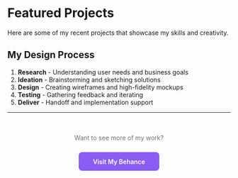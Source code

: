 # Featured Projects

Here are some of my recent projects that showcase my skills and creativity.

<ProjectCard
  title="SOOYAA Language Learning App"
  description="UX case study with personas, journey maps, and usability testing. A modern e-learning platform with flashcards and real-time inventory."
  image="/images/sooyaa.png"
  tags="Figma, FigJam, UX Research"
  behanceLink="https://www.behance.net/gallery/223840259/SOOYAA-language-learning-App"
/>

<ProjectCard
  title="Task Management App"
  description="A collaborative task management application with real-time updates, team collaboration, and advanced analytics."
  image="/images/listlab.png"
  tags="Figma, UI/UX"
  behanceLink="https://www.behance.net/gallery/224502717/to-do-list-Website"
/>

<ProjectCard
  title="Cooking App"
  description="A simple and user-friendly cooking guide app that helps people learn how to cook easily, especially for beginners. Focused on clean layout, icons, and step-by-step recipes."
  image="/images/easycook.png"
  tags="Figma, UI/UX, Prototyping"
  behanceLink="https://www.behance.net/gallery/218499393/Easy-Cook"
/>

## My Design Process

1. **Research** - Understanding user needs and business goals
2. **Ideation** - Brainstorming and sketching solutions
3. **Design** - Creating wireframes and high-fidelity mockups
4. **Testing** - Gathering feedback and iterating
5. **Deliver** - Handoff and implementation support

---

<div style="text-align: center; margin-top: 3rem;">
  <p style="color: #6a737d; margin-bottom: 1.5rem;">Want to see more of my work?</p>
  <a href="https://www.behance.net/somaali14" target="_blank" style="display: inline-block; padding: 0.8rem 2rem; background: #8b5cf6; color: white; text-decoration: none; border-radius: 8px; font-weight: 600;">
    Visit My Behance
  </a>
</div>